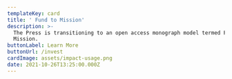 ```yaml
---
templateKey: card
title: ' Fund to Mission'
description: >-
  The Press is transitioning to an open access monograph model termed Fund to
  Mission.
buttonLabel: Learn More
buttonUrl: /invest
cardImage: assets/impact-usage.png
date: 2021-10-26T13:25:00.000Z
---
```

